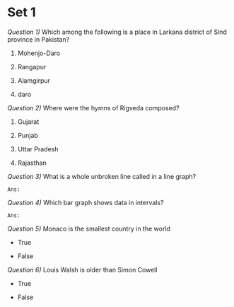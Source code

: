 #	Set 1

_Question 1)_	Which among the following is a place in Larkana district of Sind province in Pakistan?

1.	Mohenjo-Daro

1.	Rangapur

1.	Alamgirpur

1.	daro




_Question 2)_	Where were the hymns of Rigveda composed?

1.	Gujarat

1.	Punjab

1.	Uttar Pradesh

1.	Rajasthan




_Question 3)_	What is a whole unbroken line called in a line graph?

	Ans:




_Question 4)_	Which bar graph shows data in intervals?

	Ans:




_Question 5)_	Monaco is the smallest country in the world

*	True

*	False




_Question 6)_	Louis Walsh is older than Simon Cowell

*	True

*	False




